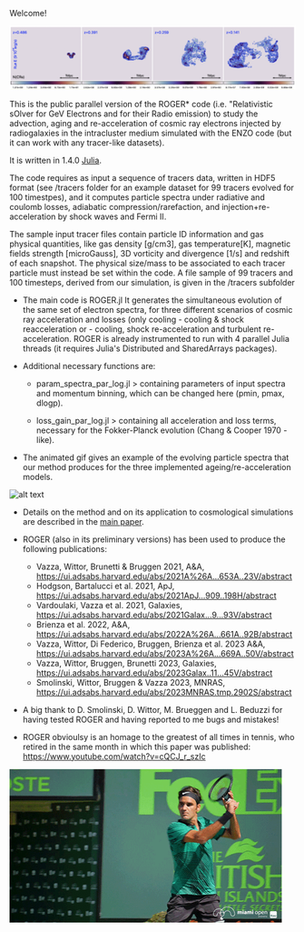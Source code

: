 
Welcome!

<img src="pic.png" alt="alt text" width="whatever" height="whatever">

This is the public parallel version of the ROGER* code (i.e. "Relativistic sOlver for GeV Electrons and for their Radio emission) to study the advection, aging and re-acceleration of cosmic ray electrons injected by radiogalaxies in the intracluster medium simulated with the ENZO code (but it can work with any tracer-like datasets). 

It is written in 1.4.0 [Julia](https://julialang.org/). 

The code requires as input a sequence of tracers data, written in HDF5 format (see /tracers folder for an example dataset for 99 tracers evolved for 100 timestpes), and it computes particle spectra under radiative and coulomb losses, adiabatic compression/rarefaction, and injection+re-acceleration by shock waves and Fermi II. 

The sample input tracer files contain particle ID information and gas physical quantities, like gas density [g/cm3], gas temperature[K], magnetic fields strength [microGauss],  3D vorticity and divergence [1/s] and redshift of each snapshot. The physical size/mass to be associated to each tracer particle must instead be set within the code. 
A file sample of 99 tracers and 100 timesteps, derived from our simulation, is given in the /tracers subfolder

* The main code is ROGER.jl It generates the simultaneous evolution of the same set of electron spectra, for three different scenarios of cosmic ray acceleration and losses (only cooling - cooling & shock reacceleration or - cooling, shock re-acceleration and turbulent re-acceleration. ROGER is already instrumented to run with 4 parallel Julia threads  (it requires Julia's Distributed and SharedArrays packages). 
      

* Additional necessary functions are: 

     - param_spectra_par_log.jl  > containing  parameters of input spectra and momentum binning, which can be changed here (pmin, pmax, dlogp).

     -  loss_gain_par_log.jl   > containing all acceleration and loss terms, necessary for the Fokker-Planck evolution (Chang & Cooper 1970 - like). 

* The animated gif gives an example of the evolving particle spectra that our method produces for the three implemented ageing/re-acceleration models.

<img src="ROGER_spectra.gif" alt="alt text" width="whatever" height="whatever">

* Details on the method and on its application to cosmological simulations are described in the [main paper](https://ui.adsabs.harvard.edu/abs/2023A%26A...669A..50V/abstract). 

* ROGER (also in its preliminary versions) has been used to produce the following publications:

  - Vazza, Wittor, Brunetti & Bruggen 2021, A&A, https://ui.adsabs.harvard.edu/abs/2021A%26A...653A..23V/abstract
  - Hodgson, Bartalucci et al. 2021, ApJ, https://ui.adsabs.harvard.edu/abs/2021ApJ...909..198H/abstract
  -  Vardoulaki, Vazza et al. 2021, Galaxies, https://ui.adsabs.harvard.edu/abs/2021Galax...9...93V/abstract
  -  Brienza et al. 2022, A&A, https://ui.adsabs.harvard.edu/abs/2022A%26A...661A..92B/abstract
  -  Vazza, Wittor, Di Federico, Bruggen, Brienza et al. 2023 A&A, https://ui.adsabs.harvard.edu/abs/2023A%26A...669A..50V/abstract
  -  Vazza, Wittor, Bruggen, Brunetti 2023, Galaxies, https://ui.adsabs.harvard.edu/abs/2023Galax..11...45V/abstract
  -  Smolinski, Wittor, Bruggen & Vazza 2023, MNRAS, https://ui.adsabs.harvard.edu/abs/2023MNRAS.tmp.2902S/abstract
    
* A big thank to D. Smolinski, D. Wittor, M. Brueggen and L. Beduzzi for having tested ROGER and having reported to me bugs and mistakes! 
  
* ROGER obvioulsy is an homage to the greatest of all times in tennis, who retired in the same month in which this paper was published: https://www.youtube.com/watch?v=cQCJ_r_szIc

<img src="ROGER_slice.gif" alt="alt text" width="whatever" height="whatever">
